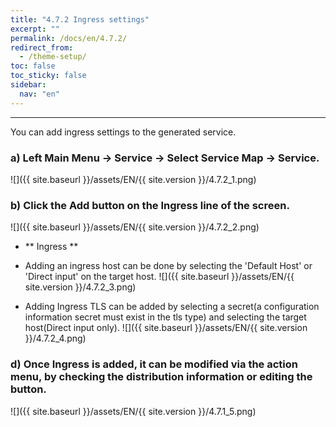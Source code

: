 ```yaml
---
title: "4.7.2 Ingress settings"
excerpt: ""
permalink: /docs/en/4.7.2/
redirect_from:
  - /theme-setup/
toc: false
toc_sticky: false
sidebar:
  nav: "en"
---
```


---
You can add ingress settings to the generated service.

### a\) Left Main Menu → Service → Select Service Map → Service.
![]({{ site.baseurl }}/assets/EN/{{ site.version }}/4.7.2_1.png)

### b\) Click the Add button on the Ingress line of the screen.
![]({{ site.baseurl }}/assets/EN/{{ site.version }}/4.7.2_2.png)

* ** Ingress **

* Adding an ingress host can be done by selecting the 'Default Host' or 'Direct input' on the target host.
![]({{ site.baseurl }}/assets/EN/{{ site.version }}/4.7.2_3.png)

* Adding Ingress TLS can be added by selecting a secret(a configuration information secret must exist in the tls type) and selecting the target host(Direct input only).
![]({{ site.baseurl }}/assets/EN/{{ site.version }}/4.7.2_4.png)

### d\) Once Ingress is added, it can be modified via the action menu, by checking the distribution information or editing the button.
![]({{ site.baseurl }}/assets/EN/{{ site.version }}/4.7.1_5.png)
